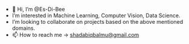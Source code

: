 - 👋 Hi, I’m @Es-Di-Bee 
- I’m interested in Machine Learning, Computer Vision, Data Science.
- I’m looking to collaborate on projects based on the above mentioned domains.
- 📫 How to reach me -> shadabiqbalmu@gmail.com

<!---
Es-Di-Bee/Es-Di-Bee is a ✨ special ✨ repository because its `README.md` (this file) appears on your GitHub profile.
You can click the Preview link to take a look at your changes.
--->
